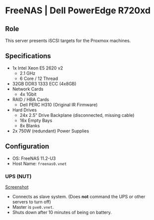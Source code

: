 # FreeNAS | Dell PowerEdge R720xd
## Role
This server presents iSCSI targets for the Proxmox machines.
## Specifications
- 1x Intel Xeon E5 2620 v2
  - 2.1 GHz
  - 6 Core / 12 Thread
- 32GB DDR3 1333 ECC (4x8GB)
- Network Cards
  - 4x 1Gbit
- RAID / HBA Cards
  - Dell PERC H310 (Original IR Firmware)
- Hard Drives
  - 24x 2.5" Drive Backplane (disconnected, missing cable)
  - 16x Empty Bays
  - 8x Blanks
- 2x 750W (redundant) Power Supplies
## Configuration
- OS: FreeNAS 11.2-U3
- Host Name: `freenas0.vnet`
### UPS (NUT)
[Screenshot](https://github.com/VincentSaelzler/HomeLab/blob/master/Images/2019-04-19%20FreeNAS%20NUT%20UPS.PNG)
- Connects as slave system. (Does **not** command the UPS or other servers to turn off)
- Master is `pve0.vnet`.
- Shuts down after 10 minutes of being on battery.

